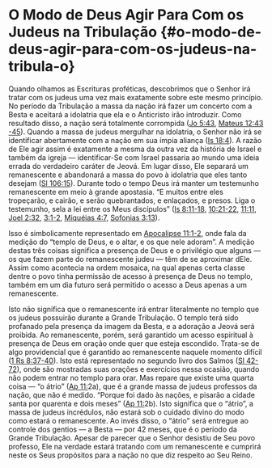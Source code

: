 # O Modo de Deus Agir Para Com os Judeus na Tribulação {#o-modo-de-deus-agir-para-com-os-judeus-na-tribula-o}

Quando olhamos as Escrituras proféticas, descobrimos que o Senhor irá tratar com os judeus uma vez mais exatamente sobre este mesmo princípio. No período da Tribulação a massa da nação irá fazer um concerto com a Besta e aceitará a idolatria que ela e o Anticristo irão introduzir. Como resultado disso, a nação será totalmente corrompida ([Jo 5:43](http://bibliaonline.com.br/acf/jo/5/43), [Mateus 12:43 -45](http://bibliaonline.com.br/acf/mt/12/43-45)). Quando a massa de judeus mergulhar na idolatria, o Senhor não irá se identificar abertamente com a nação em sua ímpia aliança ([Is 18:4](http://bibliaonline.com.br/acf/is/18/4)). A razão de Ele agir assim é exatamente a mesma da outra vez da história de Israel e também da igreja — identificar-Se com Israel passaria ao mundo uma ideia errada do verdadeiro caráter de Jeová. Em lugar disso, Ele separará um remanescente e abandonará a massa do povo à idolatria que eles tanto desejam ([Sl 106:15](http://bibliaonline.com.br/acf/sl/10/6)). Durante todo o tempo Deus irá manter um testemunho remanescente em meio à grande apostasia. “E muitos entre eles tropeçarão, e cairão, e serão quebrantados, e enlaçados, e presos. Liga o testemunho, sela a lei entre os Meus discípulos” ([Is 8:11-18](http://bibliaonline.com.br/acf/is/8/11-18), [10:21-22](http://bibliaonline.com.br/acf/is/10/21-22), [11:11](http://bibliaonline.com.br/acf/is/11/11), [Joel 2:32](http://bibliaonline.com.br/acf/jl/2/32), [3:1-2](http://bibliaonline.com.br/acf/jr/3/1-2), [Miquéias 4:7](http://bibliaonline.com.br/acf/mq/4/7), [Sofonias 3:13](http://bibliaonline.com.br/acf/sf/3/13)).

Isso é simbolicamente representado em [Apocalipse 11:1-2](http://bibliaonline.com.br/acf/ap/11/1-2), onde fala da medição do “templo de Deus, e o altar, e os que nele adoram”. A medição destas três coisas significa a presença de Deus e o privilégio que alguns — os que fazem parte do remanescente judeu — têm de se aproximar dEle. Assim como acontecia na ordem mosaica, na qual apenas certa classe dentre o povo tinha permissão de acesso à presença de Deus no templo, também em um dia futuro será permitido o acesso a Deus apenas a um remanescente.

Isto não significa que o remanescente irá entrar literalmente no templo que os judeus possuirão durante a Grande Tribulação. O templo terá sido profanado pela presença da imagem da Besta, e a adoração a Jeová será proibida. Ao remanescente, porém, será garantido um acesso espiritual à presença de Deus em oração onde quer que esteja escondido. Trata-se de algo providencial que é garantido ao remanescente naquele momento difícil ([1 Rs 8:37-40](http://bibliaonline.com.br/acf/1rs/8/37-40)). Isto está representado no segundo livro dos Salmos ([Sl 42-72](http://bibliaonline.com.br/acf/sl/42/-72)), onde são mostradas suas orações e exercícios nessa ocasião, quando não podem entrar no templo para orar. Mas repare que existe uma quarta coisa — “o átrio” ([Ap 11:](http://bibliaonline.com.br/acf/ap/11)2a), que é a grande massa de judeus professos da nação, que não é medido. “Porque foi dado às nações, e pisarão a cidade santa por quarenta e dois meses” ([Ap 11:](http://bibliaonline.com.br/acf/ap/11)2b). Isto significa que o “átrio”, a massa de judeus incrédulos, não estará sob o cuidado divino do modo como estará o remanescente. Ao invés disso, o “átrio” será entregue ao controle dos gentios — a Besta — por 42 meses, que é o período da Grande Tribulação. Apesar de parecer que o Senhor desistiu de Seu povo professo, Ele na verdade estará tratando com um remanescente e cumprirá neste os Seus propósitos para a nação no que diz respeito ao Seu Reino.
